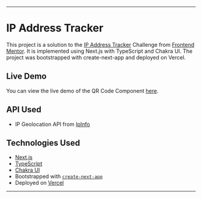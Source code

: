 <hr>

# IP Address Tracker

This project is a solution to the [IP Address Tracker](https://www.frontendmentor.io/challenges/ip-address-tracker-I8-0yYAH0) Challenge from [Frontend Mentor](https://frontendmentor.io). It is implemented using Next.js with TypeScript and Chakra UI. The project was bootstrapped with create-next-app and deployed on Vercel.

## Live Demo
You can view the live demo of the QR Code Component [here](https://rutw1j-ip-address-tracker.vercel.app/).

## API Used
- IP Geolocation API from [IpInfo](https://ipinfo.io)

## Technologies Used
- [Next.js](https://nextjs.org/)
- [TypeScript](https://www.typescriptlang.org/)
- [Chakra UI](https://v2.chakra-ui.com/)
- Bootstrapped with [`create-next-app`](https://github.com/vercel/next.js/tree/canary/packages/create-next-app)
- Deployed on [Vercel](https://vercel.com)

<hr>
